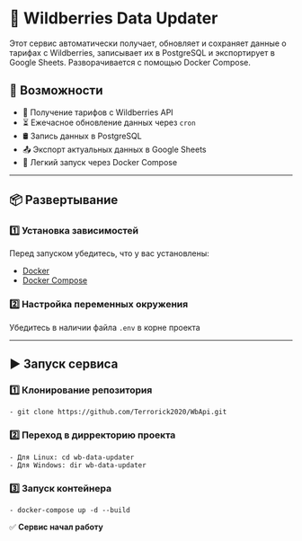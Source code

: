 # 🛒 Wildberries Data Updater  

Этот сервис автоматически получает, обновляет и сохраняет данные о тарифах с Wildberries, записывает их в PostgreSQL и экспортирует в Google Sheets. Разворачивается с помощью Docker Compose.  

## 🚀 Возможности  

- 📡 Получение тарифов с Wildberries API  
- ⏳ Ежечасное обновление данных через `cron`  
- 🛢 Запись данных в PostgreSQL  
- 📤 Экспорт актуальных данных в Google Sheets  
- 🐳 Легкий запуск через Docker Compose  

---

## 📦 Развертывание  

### 1️⃣ Установка зависимостей  
Перед запуском убедитесь, что у вас установлены:  
- [Docker](https://www.docker.com/)  
- [Docker Compose](https://docs.docker.com/compose/)  

### 2️⃣ Настройка переменных окружения  
Убедитесь в наличии файла `.env` в корне проекта  

---

## ▶️ Запуск сервиса

### 1️⃣ Клонирование репозитория
    - git clone https://github.com/Terrorick2020/WbApi.git

### 2️⃣ Переход в дирректорию проекта
    - Для Linux: cd wb-data-updater
    - Для Windows: dir wb-data-updater

### 3️⃣ Запуск контейнера
    - docker-compose up -d --build

✅ **Сервис начал работу**